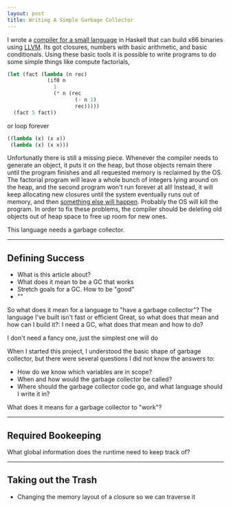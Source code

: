 ```yaml
---
layout: post
title: Writing A Simple Garbage Collector
---
```


I wrote a [compiler for a small language](https://github.com/tyehle/llvm-lambda) in Haskell that can build x86 binaries using [LLVM](https://llvm.org/). Its got closures, numbers with basic arithmetic, and basic conditionals. Using these basic tools it is possible to write programs to do some simple things like compute factorials,

```scheme
(let (fact (lambda (n rec)
             (if0 n
               1
               (* n (rec
                      (- n 1)
                      rec)))))
  (fact 5 fact))
```

or loop forever

```scheme
((lambda (x) (x x))
 (lambda (x) (x x)))
```

Unfortunatly there is still a missing piece. Whenever the compiler needs to generate an object, it puts it on the heap, but those objects remain there until the program finishes and all requested memory is reclaimed by the OS. The factorial program will leave a whole bunch of integers lying around on the heap, and the second program won't run forever at all! Instead, it will keep allocating new closures until the system eventually runs out of memory, and then [something else will happen](https://unix.stackexchange.com/questions/153585/how-does-the-oom-killer-decide-which-process-to-kill-first). Probably the OS will kill the program. In order to fix these problems, the compiler should be deleting old objects out of heap space to free up room for new ones.

This language needs a garbage collector.

---


Defining Success
----------------

- What is this article about?
- What does it mean to be a GC that works
- Stretch goals for a GC. How to be "good"
- ""

So what does it mean for a language to "have a garbage collector"? The language I've built isn't fast or efficient
Great, so what does that mean and how can I build it?: I need a GC, what does that mean and how to do?

I don't need a fancy one, just the simplest one will do

When I started this project, I understood the basic shape of garbage collector, but there were several questions I did not know the answers to:
- How do we know which variables are in scope?
- When and how would the garbage collector be called?
- Where should the garbage collector code go, and what language should I write it in?


What does it means for a garbage collector to "work"?

---

Required Bookeeping
-------------------

What global information does the runtime need to keep track of?

---

Taking out the Trash
--------------------




- Changing the memory layout of a closure so we can traverse it